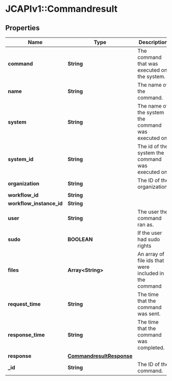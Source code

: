 # JCAPIv1::Commandresult

## Properties
Name | Type | Description | Notes
------------ | ------------- | ------------- | -------------
**command** | **String** | The command that was executed on the system. | [optional] 
**name** | **String** | The name of the command. | [optional] 
**system** | **String** | The name of the system the command was executed on. | [optional] 
**system_id** | **String** | The id of the system the command was executed on. | [optional] 
**organization** | **String** | The ID of the organization. | [optional] 
**workflow_id** | **String** |  | [optional] 
**workflow_instance_id** | **String** |  | [optional] 
**user** | **String** | The user the command ran as. | [optional] 
**sudo** | **BOOLEAN** | If the user had sudo rights | [optional] 
**files** | **Array&lt;String&gt;** | An array of file ids that were included in the command | [optional] 
**request_time** | **String** | The time that the command was sent. | [optional] 
**response_time** | **String** | The time that the command was completed. | [optional] 
**response** | [**CommandresultResponse**](CommandresultResponse.md) |  | [optional] 
**_id** | **String** | The ID of the command. | [optional] 


